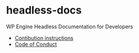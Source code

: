 # headless-docs
WP Engine Headless Documentation for Developers

- [Contibution instructions](/contributing.md)
- [Code of Conduct](.code-of-conduct.md)


